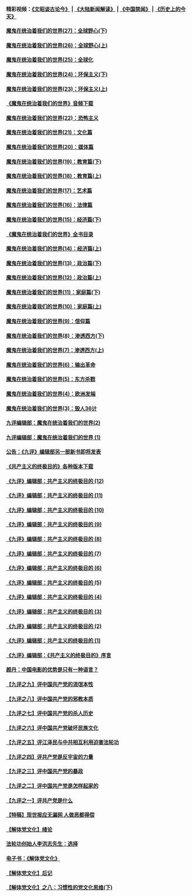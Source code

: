 #### 精彩视频：[《文昭谈古论今》](https://github.com/gfw-breaker/wenzhao/blob/master/README.md?t=12251831) | [《大陆新闻解读》](https://github.com/gfw-breaker/ntdtv-comedy/blob/master/README.md?t=12251831) | [《中国禁闻》](https://github.com/gfw-breaker/ntdtv-news/blob/master/README.md?t=12251831) | [《历史上的今天》](https://github.com/gfw-breaker/today-in-history/blob/master/README.md?t=12251831) 

#### [魔鬼在统治着我们的世界(27)：全球野心(下)](../pages/nsc422/n10928319.md?t=12251831) 

#### [魔鬼在统治着我们的世界(26)：全球野心(上)](../pages/nsc422/n10900318.md?t=12251831) 

#### [魔鬼在统治着我们的世界(25)：全球化](../pages/nsc422/n10788205.md?t=12251831) 

#### [魔鬼在统治着我们的世界(24)：环保主义(下)](../pages/nsc422/n10695307.md?t=12251831) 

#### [魔鬼在统治着我们的世界(23)：环保主义(上)](../pages/nsc422/n10688613.md?t=12251831) 

#### [《魔鬼在统治着我们的世界》音频下载](../pages/nsc422/n10635553.md?t=12251831) 

#### [魔鬼在统治着我们的世界(22)：恐怖主义](../pages/nsc422/n10614727.md?t=12251831) 

#### [魔鬼在统治着我们的世界(21)：文化篇](../pages/nsc422/n10597706.md?t=12251831) 

#### [魔鬼在统治着我们的世界(20)：媒体篇](../pages/nsc422/n10586579.md?t=12251831) 

#### [魔鬼在统治着我们的世界(19)：教育篇(下)](../pages/nsc422/n10564808.md?t=12251831) 

#### [魔鬼在统治着我们的世界(18)：教育篇(上)](../pages/nsc422/n10526970.md?t=12251831) 

#### [魔鬼在统治着我们的世界(17)：艺术篇](../pages/nsc422/n10499093.md?t=12251831) 

#### [魔鬼在统治着我们的世界(16)：法律篇](../pages/nsc422/n10485969.md?t=12251831) 

#### [魔鬼在统治着我们的世界(15)：经济篇(下)](../pages/nsc422/n10469975.md?t=12251831) 

#### [《魔鬼在统治着我们的世界》全书目录](../pages/nsc422/n10464261.md?t=12251831) 

#### [魔鬼在统治着我们的世界(14)：经济篇(上)](../pages/nsc422/n10457370.md?t=12251831) 

#### [魔鬼在统治着我们的世界(13)：政治篇(下)](../pages/nsc422/n10448270.md?t=12251831) 

#### [魔鬼在统治着我们的世界(12)：政治篇(上)](../pages/nsc422/n10444576.md?t=12251831) 

#### [魔鬼在统治着我们的世界(11)：家庭篇(下)](../pages/nsc422/n10440961.md?t=12251831) 

#### [魔鬼在统治着我们的世界(10)：家庭篇(上)](../pages/nsc422/n10435448.md?t=12251831) 

#### [魔鬼在统治着我们的世界(9)：信仰篇](../pages/nsc422/n10432159.md?t=12251831) 

#### [魔鬼在统治着我们的世界(8)：渗透西方(下)](../pages/nsc422/n10429603.md?t=12251831) 

#### [魔鬼在统治着我们的世界(7)：渗透西方(上)](../pages/nsc422/n10426013.md?t=12251831) 

#### [魔鬼在统治着我们的世界(6)：输出革命](../pages/nsc422/n10421536.md?t=12251831) 

#### [魔鬼在统治着我们的世界(5)：东方杀戮](../pages/nsc422/n10417707.md?t=12251831) 

#### [魔鬼在统治着我们的世界(4)：欧洲发端](../pages/nsc422/n10414890.md?t=12251831) 

#### [魔鬼在统治着我们的世界(3)：毁人36计](../pages/nsc422/n10411583.md?t=12251831) 

#### [九评编辑部：魔鬼在统治着我们的世界(2)](../pages/nsc422/n10410036.md?t=12251831) 

#### [九评编辑部：魔鬼在统治着我们的世界 (1)](../pages/nsc422/n10406825.md?t=12251831) 

#### [公告：《九评》编辑部另一部新书即将发表](../pages/nsc422/n10405104.md?t=12251831) 

#### [《共产主义的终极目的》各种版本下载](../pages/nsc422/n10022138.md?t=12251831) 

#### [《九评》编辑部：共产主义的终极目的 (12)](../pages/nsc422/n9933272.md?t=12251831) 

#### [《九评》编辑部：共产主义的终极目的 (11)](../pages/nsc422/n9924973.md?t=12251831) 

#### [《九评》编辑部：共产主义的终极目的 (10)](../pages/nsc422/n9920883.md?t=12251831) 

#### [《九评》编辑部：共产主义的终极目的 (9)](../pages/nsc422/n9916363.md?t=12251831) 

#### [《九评》编辑部：共产主义的终极目的 (8)](../pages/nsc422/n9912488.md?t=12251831) 

#### [《九评》编辑部：共产主义的终极目的 (7)](../pages/nsc422/n9901176.md?t=12251831) 

#### [《九评》编辑部：共产主义的终极目的 (6)](../pages/nsc422/n9899359.md?t=12251831) 

#### [《九评》编辑部：共产主义的终极目的 (5)](../pages/nsc422/n9893174.md?t=12251831) 

#### [《九评》编辑部：共产主义的终极目的 (4)](../pages/nsc422/n9891246.md?t=12251831) 

#### [《九评》编辑部：共产主义的终极目的 (3)](../pages/nsc422/n9879879.md?t=12251831) 

#### [《九评》编辑部：共产主义的终极目的 (2)](../pages/nsc422/n9876205.md?t=12251831) 

#### [《九评》编辑部：共产主义的终极目的 (1)](../pages/nsc422/n9865857.md?t=12251831) 

#### [《九评》编辑部：《共产主义的终极目的》序言](../pages/nsc422/n9862666.md?t=12251831) 

#### [颜丹：中国电影的优势是只有一种语言？](../pages/nsc422/n9583062.md?t=12251831) 

#### [【九评之九】评中国共产党的流氓本性](../pages/nsc422/n737542.md?t=12251831) 

#### [【九评之八】评中国共产党的邪教本质](../pages/nsc422/n735942.md?t=12251831) 

#### [【九评之七】评中国共产党的杀人历史](../pages/nsc422/n733806.md?t=12251831) 

#### [【九评之六】评中国共产党破坏民族文化](../pages/nsc422/n731667.md?t=12251831) 

#### [【九评之五】评江泽民与中共相互利用迫害法轮功](../pages/nsc422/n730058.md?t=12251831) 

#### [【九评之四】评共产党是反宇宙的力量](../pages/nsc422/n727814.md?t=12251831) 

#### [【九评之三】评中国共产党的暴政](../pages/nsc422/n725597.md?t=12251831) 

#### [【九评之二】评中国共产党是怎样起家的](../pages/nsc422/n723946.md?t=12251831) 

#### [【九评之一】评共产党是什么](../pages/nsc422/n722529.md?t=12251831) 

#### [【特稿】现世报应无漏网 人做恶都得偿](../pages/nsc422/n4215167.md?t=12251831) 

#### [【解体党文化】绪论](../pages/nsc422/n1449356.md?t=12251831) 

#### [法轮功创始人李洪志先生：选择](../pages/nsc422/n3580738.md?t=12251831) 

#### [电子书：《解体党文化》](../pages/nsc422/n1573484.md?t=12251831) 

#### [【解体党文化】后记](../pages/nsc422/n1531999.md?t=12251831) 

#### [【解体党文化】之八：习惯性的党文化思维(下)](../pages/nsc422/n1526477.md?t=12251831) 

